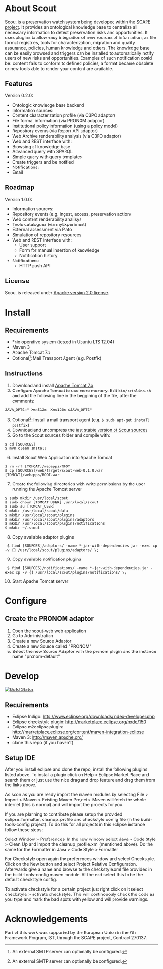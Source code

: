# About Scout

Scout is a preservation watch system being developed within the [SCAPE project](http://www.scape-project.eu). It provides an ontological knowledge base to centralize all necessary information to detect preservation risks and opportunities. It uses plugins to allow easy integration of new sources of information, as file format registries, tools for characterization, migration and quality assurance, policies, human knowledge and others. The knowledge base can be easily browsed and triggers can be installed to automatically notify users of new risks and opportunities. Examples of such notification could be: content fails to conform to defined policies, a format became obsolete or new tools able to render your
content are available.

## Features

Version 0.2.0:

* Ontologic knowledge base backend
* Information sources:
 * Content characterization profile (via C3PO adaptor)
 * File format information (via PRONOM adaptor)
 * Institutional policy information (using a policy model)
 * Repository events (via Report API adaptor)
 * Web Archive renderability analysis (via C3PO adaptor)
* Web and REST interface with:
 * Browsing of knowledge base
 * Advanced query with SPARQL
 * Simple query with query templates
 * Create triggers and be notified
* Notifications:
 * Email

## Roadmap
Version 1.0.0:

* Information sources:
 * Repository events (e.g. ingest, access, preservation action)
 * Web content renderability analisys
 * Tools catalogues (via myExperiment)
 * External assessment via Plato
 * Simulation of repository resources
* Web and REST interface with:
  * User support
  * Form for manual insertion of knowledge
  * Notification history
* Notifications:
  * HTTP push API

## License

Scout is released under [Apache version 2.0 license](LICENSE.txt).

# Install

## Requirements

* *nix operative system (tested in Ubuntu LTS 12.04)
* Maven 3
* Apache Tomcat 7.x
* Optional[^1]: Mail Transport Agent (e.g. Postfix) 

## Instructions

 1. Download and install [Apache Tomcat 7.x](http://tomcat.apache.org/download-70.cgi)
 2. Configure Apache Tomcat to use more memory. Edit `bin/catalina.sh` and add the following line in the beggining of the file, after the comments:
```
JAVA_OPTS="-Xmx512m -Xms128m $JAVA_OPTS"
```
 3. Optional[^1]: Install a mail transport agent (e.g. `$ sudo apt-get install postfix`)
 4. Download and uncompress the [last stable version of Scout sources](https://github.com/openplanets/scout/tags)
 5. Go to the Scout sources folder and compile with:
 
 ```
 $ cd [SOURCES]
 $ mvn clean install
 ```
 
 6. Install Scout Web Application into Apache Tomcat
```
$ rm -rf [TOMCAT]/webapps/ROOT
$ cp [SOURCES]/web/target/scout-web-0.1.0.war [TOMCAT]/webapps/ROOT.war
```
 7. Create the following directories with write permissions by the user running the Apache Tomcat server
 ```
 $ sudo mkdir /usr/local/scout
 $ sudo chown [TOMCAT_USER] /usr/local/scout
 $ sudo su [TOMCAT_USER]
 $ mkdir /usr/local/scout/data
 $ mkdir /usr/local/scout/plugins
 $ mkdir /usr/local/scout/plugins/adaptors
 $ mkdir /usr/local/scout/plugins/notifications
 $ mkdir ~/.scout 
 ```
 8. Copy available adaptor plugins
```
 $ find [SOURCES]/adaptors/ -name *-jar-with-dependencies.jar -exec cp -v {} /usr/local/scout/plugins/adaptors/ \;
```
 9. Copy available notification plugins
```
 $ find [SOURCES]/notifications/ -name *-jar-with-dependencies.jar -exec cp -v {} /usr/local/scout/plugins/notifications/ \;
```
 10. Start Apache Tomcat server

[^1]: An external SMTP server can optionally be configured.

# Configure

## Create the PRONOM adaptor

 1. Open the scout-web web application
 2. Go to Administration
 3. Create a new Source Adaptor
 4. Create a new Source called "PRONOM"
 5. Select the new Source Adaptor with the pronom plugin and the instance name "pronom-default"

# Develop

[![Build Status](https://travis-ci.org/openplanets/scout.png)](https://travis-ci.org/openplanets/scout)

## Requirements
 * Eclipse Indigo: http://www.eclipse.org/downloads/index-developer.php
 * Eclipse checkstyle plugin: http://marketplace.eclipse.org/node/150
 * Eclipse m2eclipse plugin: http://marketplace.eclipse.org/content/maven-integration-eclipse
 * Maven 3: http://maven.apache.org/
 * clone this repo (if you haven't)

## Setup IDE
After you install eclipse and clone the repo, install the following
plugins listed above. To install a plugin click on Help > Eclipse Market Place
and search them or just use the nice drag and drop feature and drag them from the links above.

As soon as you are ready import the maven modules by selecting File > Import > Maven > Existing Maven Projects.
Maven will fetch the whole internet (this is normal) and will import the projects for you.

If you are planning to contribute please setup the provided eclipse_formatter, cleanup_profile and checkstyle config file
(in the build-tools-config project). To do this for all projects in this eclipse instance follow these steps:

Select Window > Preferences. In the new window select Java > Code Style > Clean Up
and import the cleanup_profile.xml (mentioned above). Do the same for the Formatter in
Java > Code Style > Formatter 

For Checkstyle open again the preferences window and select Checkstyle. Click on the New button and select
Project Relative Configuration. Afterwards give a name and browse to the checkstyle.xml file provided in the build-tools-config
maven module. At the end select this to be the default checkstyle config.

To activate checkstyle for a certain project just right click on it select checkstyle > activate checkstyle.
This will continouosly check the code as you type and mark the bad spots with yellow and will provide
warnings.

# Acknowledgements

Part of this work was supported by the European Union in the 7th Framework Program, IST, through the SCAPE project, Contract 270137.

